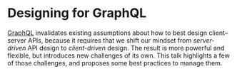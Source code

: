 # Designing for GraphQL
 
[GraphQL](https://graphql.org/) invalidates existing assumptions about how to best design client–server APIs, because it requires that we shift our mindset from _server-driven_ API design to _client-driven_ design. The result is more powerful and flexible, but introduces new challenges of its own. This talk highlights a few of those challenges, and proposes some best practices to manage them.
